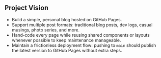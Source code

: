 ## Project Vision

- Build a simple, personal blog hosted on GitHub Pages.
- Support multiple post formats: traditional blog posts, dev logs, casual musings, photo series, and more.
- Hand-code every page while reusing shared components or layouts whenever possible to keep maintenance manageable.
- Maintain a frictionless deployment flow: pushing to `main` should publish the latest version to GitHub Pages without extra steps.
